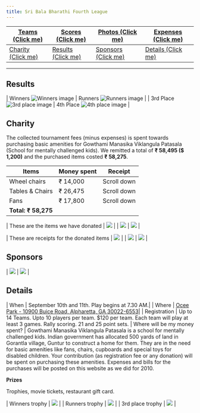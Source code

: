 ```yaml
---
title: Sri Bala Bharathi Fourth League
---
```


| [Teams (Click me)](https://docs.google.com/spreadsheet/pub?hl=en_US&key=0ArHWFd_0zx0edDJtNUdzUHlJck8xMVdadXQwMVY1YVE&hl=en_US&gid=0) | [Scores (Click me)](https://docs.google.com/spreadsheet/pub?hl=en_US&key=0ArHWFd_0zx0edDJtNUdzUHlJck8xMVdadXQwMVY1YVE&hl=en_US&gid=2) | [Photos (Click me)](http://www.flickr.com/photos/67699593@N05/sets/72157627709421950/show/) | [Expenses (Click me)](https://docs.google.com/spreadsheet/pub?hl=en_US&key=0ArHWFd_0zx0edDJtNUdzUHlJck8xMVdadXQwMVY1YVE&hl=en_US&gid=4) |
|----|----|----|----|
| [Charity (Click me)](#Charity) |[Results (Click me)](#Results) | [Sponsors (Click me)](#Sponsors) | [Details (Click me)](#Details) |

---

<a name="Results">Results</a>
-----------------------------

| Winners ![Winners image](assets/2011/winners_team.jpg) | Runners ![Runners image](assets/2011/runners_team.jpg) |
| 3rd Place ![3rd place image](assets/2011/3rd_team.jpg) | 4th Place ![4th place image](assets/2011/4th_team.jpg) |

<a name="Charity">Charity</a>
-----------------------------

The collected tournament fees (minus expenses) is spent towards purchasing basic amenities for Gowthami Manasika Viklangula Patasala (School for mentally challenged kids). We remitted a total of **₹ 58,495 ($ 1,200)** and the purchased items costed **₹ 58,275**.

| Items	            | Money spent	 | Receipt      |
| -----             | -----------  | -------      |
| Wheel chairs	    | ₹ 14,000     | Scroll down  |
| Tables & Chairs	  | ₹ 26,475	   | Scroll down  |
| Fans	            | ₹ 17,800	   | Scroll down  |
| **Total: ₹ 58,275**   |||

| These are the items we have donated | ![](assets/2011/charity_items2.jpg) |
| ![](assets/2011/charity_items3.jpg) | ![](assets/2011/charity_items1.jpg) |

| These are receipts for the donated items | ![](assets/2011/charity_expenses2.jpg) |
| ![](assets/2011/charity_expenses3.jpg) | ![](assets/2011/charity_expenses1.jpg) |

<a name="Sponsors">Sponsors</a>
-------------------------------

| ![](assets/2011/navrang.jpg) | ![](assets/2011/paradise.jpg) |

<a name="Details">Details</a>
-----------------------------

| When	| September 10th and 11th. Play begins at 7.30 AM.|
| Where	| [Ocee Park - 10900 Buice Road, Alpharetta, GA 30022-6553](http://maps.google.com/maps?rlz=1C1TSND_enUS407US407&um=1&ie=UTF-8&cid=0,0,16380523778810057374&fb=1&hq=ocee+park&hnear=0x88f58523717bebd7:0x1f85f06242e1c19d,Cumming,+GA&gl=us&daddr=10900+Buice+Road,+Alpharetta,+GA+30022-6553&geocode=7724407231857254244,34.045604,-84.239076&ei=VU5LTrLSMMXngQfO24Rz&sa=X&oi=local_result&ct=directions-to&resnum=1&ved=0CEEQngIwAA)|
| Registration	| Up to 14 Teams. Upto 10 players per team. $120 per team. Each team will play at least 3 games. Rally scoring. 21 and 25 point sets.
| Where will be my money spent?	| Gowthami Manasika Viklangula Patasala is a school for mentally challenged kids. Indian government has allocated 500 yards of land in Gorantla village, Guntur to construct a home for them. They are in the need for basic amenities like fans, chairs, cupboards and special toys for disabled children. Your contribution (as registration fee or any donation) will be spent on purchasing these amenities. Expenses and bills for the purchases will be posted on this website as we did for 2010.

**Prizes**

Trophies, movie tickets, restaurant gift card.

| Winners trophy   | ![](assets/2011/winners.jpg)  |
|	Runners trophy   | ![](assets/2011/runners.jpg)  |
| 3rd place trophy | ![](assets/2011/3rdplace.jpg) |
